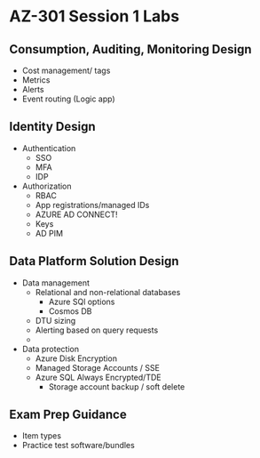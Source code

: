 # AZ-301 Session 1 Labs

## Consumption, Auditing, Monitoring Design

* Cost management/ tags
* Metrics
* Alerts
* Event routing (Logic app)

## Identity Design

* Authentication
    * SSO
    * MFA
    * IDP
* Authorization
  * RBAC
  * App registrations/managed IDs
  * AZURE AD CONNECT!
  * Keys
  * AD PIM

## Data Platform Solution Design

* Data management
  * Relational and non-relational databases
    * Azure SQl options
    * Cosmos DB
  * DTU sizing
  * Alerting based on query requests
  *
* Data protection
  * Azure Disk Encryption
  * Managed Storage Accounts / SSE
  * Azure SQL Always Encrypted/TDE
    * Storage account backup / soft delete

## Exam Prep Guidance

* Item types
* Practice test software/bundles
